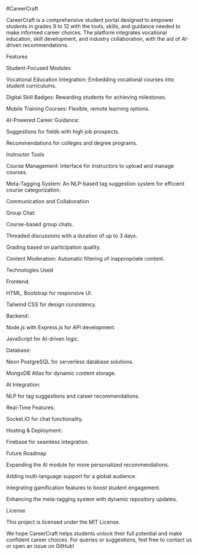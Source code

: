 #CareerCraft

CareerCraft is a comprehensive student portal designed to empower students in grades 9 to 12 with the tools, skills, and guidance needed to make informed career choices. The platform integrates vocational education, skill development, and industry collaboration, with the aid of AI-driven recommendations.

Features

Student-Focused Modules

Vocational Education Integration: Embedding vocational courses into student curriculums.

Digital Skill Badges: Rewarding students for achieving milestones.

Mobile Training Courses: Flexible, remote learning options.

AI-Powered Career Guidance:

Suggestions for fields with high job prospects.

Recommendations for colleges and degree programs.

Instructor Tools

Course Management: Interface for instructors to upload and manage courses.

Meta-Tagging System: An NLP-based tag suggestion system for efficient course categorization.

Communication and Collaboration

Group Chat:

Course-based group chats.

Threaded discussions with a duration of up to 3 days.

Grading based on participation quality.

Content Moderation: Automatic filtering of inappropriate content.

Technologies Used

Frontend:

HTML, Bootstrap for responsive UI.

Tailwind CSS for design consistency.

Backend:

Node.js with Express.js for API development.

JavaScript for AI-driven logic.

Database:

Neon PostgreSQL for serverless database solutions.

MongoDB Atlas for dynamic content storage.

AI Integration:

NLP for tag suggestions and career recommendations.

Real-Time Features:

Socket.IO for chat functionality.

Hosting & Deployment:

Firebase for seamless integration.

Future Roadmap

Expanding the AI module for more personalized recommendations.

Adding multi-language support for a global audience.

Integrating gamification features to boost student engagement.

Enhancing the meta-tagging system with dynamic repository updates.

License

This project is licensed under the MIT License.

We hope CareerCraft helps students unlock their full potential and make confident career choices. For queries or suggestions, feel free to contact us or open an issue on GitHub!
